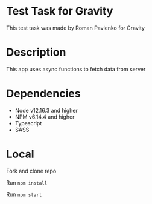 # Test Task for Gravity

This test task was made by Roman Pavlenko for Gravity

# Description

This app uses async functions to fetch data from server

# Dependencies

* Node v12.16.3 and higher
* NPM v6.14.4 and higher
* Typescript
* SASS

# Local

Fork and clone repo

Run `npm install`

Run `npm start`
